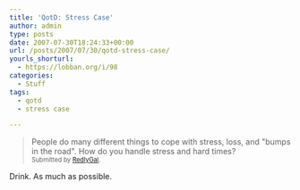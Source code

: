 ```yaml
---
title: 'QotD: Stress Case'
author: admin
type: posts
date: 2007-07-30T18:24:33+00:00
url: /posts/2007/07/30/qotd-stress-case/
yourls_shorturl:
  - https://lobban.org/i/98
categories:
  - Stuff
tags:
  - qotd
  - stress case

---
```

> People do many different things to cope with stress, loss, and&#160;"bumps in the road". How do you handle stress and hard times?&#160;   
> <span style="font-size: 0.8em">Submitted by <a class="enclosure-inline-user" href="http://redlygal.vox.com/">RedlyGal</a>.&#160;</span>

Drink. As much as possible.